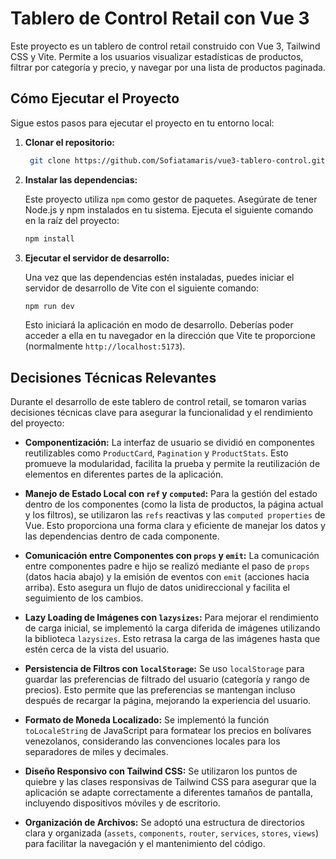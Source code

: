 # Tablero de Control Retail con Vue 3

Este proyecto es un tablero de control retail construido con Vue 3, Tailwind CSS y Vite. Permite a los usuarios visualizar estadísticas de productos, filtrar por categoría y precio, y navegar por una lista de productos paginada.

## Cómo Ejecutar el Proyecto

Sigue estos pasos para ejecutar el proyecto en tu entorno local:

1.  **Clonar el repositorio:**

    ```bash
     git clone https://github.com/Sofiatamaris/vue3-tablero-control.git
    ```

2.  **Instalar las dependencias:**

    Este proyecto utiliza `npm` como gestor de paquetes. Asegúrate de tener Node.js y npm instalados en tu sistema. Ejecuta el siguiente comando en la raíz del proyecto:

    ```bash
    npm install
    ```

3.  **Ejecutar el servidor de desarrollo:**

    Una vez que las dependencias estén instaladas, puedes iniciar el servidor de desarrollo de Vite con el siguiente comando:

    ```bash
    npm run dev
    ```

    Esto iniciará la aplicación en modo de desarrollo. Deberías poder acceder a ella en tu navegador en la dirección que Vite te proporcione (normalmente `http://localhost:5173`).

## Decisiones Técnicas Relevantes

Durante el desarrollo de este tablero de control retail, se tomaron varias decisiones técnicas clave para asegurar la funcionalidad y el rendimiento del proyecto:

* **Componentización:** La interfaz de usuario se dividió en componentes reutilizables como `ProductCard`, `Pagination` y `ProductStats`. Esto promueve la modularidad, facilita la prueba y permite la reutilización de elementos en diferentes partes de la aplicación.

* **Manejo de Estado Local con `ref` y `computed`:** Para la gestión del estado dentro de los componentes (como la lista de productos, la página actual y los filtros), se utilizaron las `refs` reactivas y las `computed properties` de Vue. Esto proporciona una forma clara y eficiente de manejar los datos y las dependencias dentro de cada componente.

* **Comunicación entre Componentes con `props` y `emit`:** La comunicación entre componentes padre e hijo se realizó mediante el paso de `props` (datos hacia abajo) y la emisión de eventos con `emit` (acciones hacia arriba). Esto asegura un flujo de datos unidireccional y facilita el seguimiento de los cambios.

* **Lazy Loading de Imágenes con `lazysizes`:** Para mejorar el rendimiento de carga inicial, se implementó la carga diferida de imágenes utilizando la biblioteca `lazysizes`. Esto retrasa la carga de las imágenes hasta que estén cerca de la vista del usuario.

* **Persistencia de Filtros con `localStorage`:** Se uso `localStorage` para guardar las preferencias de filtrado del usuario (categoría y rango de precios). Esto permite que las preferencias se mantengan incluso después de recargar la página, mejorando la experiencia del usuario.

* **Formato de Moneda Localizado:** Se implementó la función `toLocaleString` de JavaScript para formatear los precios en bolívares venezolanos, considerando las convenciones locales para los separadores de miles y decimales.

* **Diseño Responsivo con Tailwind CSS:** Se utilizaron los puntos de quiebre y las clases responsivas de Tailwind CSS para asegurar que la aplicación se adapte correctamente a diferentes tamaños de pantalla, incluyendo dispositivos móviles y de escritorio.

* **Organización de Archivos:** Se adoptó una estructura de directorios clara y organizada (`assets`, `components`, `router`, `services`, `stores`, `views`) para facilitar la navegación y el mantenimiento del código.

